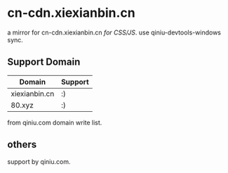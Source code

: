 # cn-cdn.xiexianbin.cn

a mirror for cn-cdn.xiexianbin.cn _for CSS/JS_. use qiniu-devtools-windows sync.

## Support Domain

| Domain | Support |
| - | :- |
| xiexianbin.cn | :) |
| 80.xyz | :) |

from qiniu.com domain write list.


## others

support by qiniu.com.


